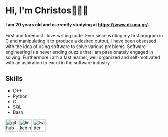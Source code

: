 # Hi, I'm Christos👋👨‍💻

#### I am 20 years old and currently studying at https://www.di.uoa.gr/.

First and foremost I love writing code. Ever since writing my first program in C and manipulating it to produce a desired output, i have been obsessed with the idea of using software to solve various problems. Software engineering is a never ending puzzle that i am passionately engaged in solving. Furthermore i am a fast learner, well organized and self-motivated with an aspiration to excel in the software industry.

## Skills
* C++
* Python
* C
* SQL
* Bash 



[<img src='https://cdn.jsdelivr.net/npm/simple-icons@3.0.1/icons/github.svg' alt='github' height='40'>](https://github.com/christosgalano)  [<img src='https://cdn.jsdelivr.net/npm/simple-icons@3.0.1/icons/linkedin.svg' alt='linkedin' height='40'>](https://www.linkedin.com/in/christos-galanopoulos/)  [<img src='https://cdn.jsdelivr.net/npm/simple-icons@3.0.1/icons/twitter.svg' alt='twitter' height='40'>](https://twitter.com/_galanopoulos)  
